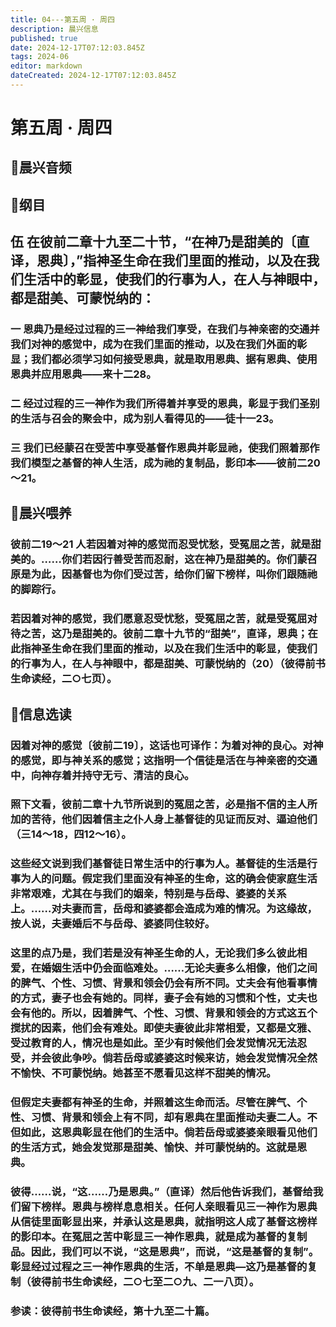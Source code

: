 ```yaml
---
title: 04---第五周 · 周四
description: 晨兴信息
published: true
date: 2024-12-17T07:12:03.845Z
tags: 2024-06
editor: markdown
dateCreated: 2024-12-17T07:12:03.845Z
---
```


# 第五周 · 周四

## 🎵晨兴音频


## 📖纲目

## 伍    在彼前二章十九至二十节，“在神乃是甜美的〔直译，恩典〕，”指神圣生命在我们里面的推动，以及在我们生活中的彰显，使我们的行事为人，在人与神眼中，都是甜美、可蒙悦纳的：

### 一    恩典乃是经过过程的三一神给我们享受，在我们与神亲密的交通并我们对神的感觉中，成为在我们里面的推动，以及在我们外面的彰显；我们都必须学习如何接受恩典，就是取用恩典、据有恩典、使用恩典并应用恩典——来十二28。

### 二    经过过程的三一神作为我们所得着并享受的恩典，彰显于我们圣别的生活与召会的聚会中，成为别人看得见的——徒十一23。

### 三    我们已经蒙召在受苦中享受基督作恩典并彰显祂，使我们照着那作我们模型之基督的神人生活，成为祂的复制品，影印本——彼前二20～21。

## 📖晨兴喂养

### 彼前二19～21    人若因着对神的感觉而忍受忧愁，受冤屈之苦，就是甜美的。……你们若因行善受苦而忍耐，这在神乃是甜美的。你们蒙召原是为此，因基督也为你们受过苦，给你们留下榜样，叫你们跟随祂的脚踪行。

### 若因着对神的感觉，我们愿意忍受忧愁，受冤屈之苦，就是受冤屈对待之苦，这乃是甜美的。彼前二章十九节的“甜美”，直译，恩典；在此指神圣生命在我们里面的推动，以及在我们生活中的彰显，使我们的行事为人，在人与神眼中，都是甜美、可蒙悦纳的（20）（彼得前书生命读经，二○七页）。

## 📖信息选读

### 因着对神的感觉〔彼前二19〕，这话也可译作：为着对神的良心。对神的感觉，即与神关系的感觉；这指明一个信徒是活在与神亲密的交通中，向神存着并持守无亏、清洁的良心。

### 照下文看，彼前二章十九节所说到的冤屈之苦，必是指不信的主人所加的苦待，他们因着信主之仆人身上基督徒的见证而反对、逼迫他们（三14～18，四12～16）。

### 这些经文说到我们基督徒日常生活中的行事为人。基督徒的生活是行事为人的问题。假定我们里面没有神圣的生命，这的确会使家庭生活非常艰难，尤其在与我们的姻亲，特别是与岳母、婆婆的关系上。……对夫妻而言，岳母和婆婆都会造成为难的情况。为这缘故，按人说，夫妻婚后不与岳母、婆婆同住较好。

### 这里的点乃是，我们若是没有神圣生命的人，无论我们多么彼此相爱，在婚姻生活中仍会面临难处。……无论夫妻多么相像，他们之间的脾气、个性、习惯、背景和领会仍会有所不同。丈夫会有他看事情的方式，妻子也会有她的。同样，妻子会有她的习惯和个性，丈夫也会有他的。所以，因着脾气、个性、习惯、背景和领会的方式这五个搅扰的因素，他们会有难处。即使夫妻彼此非常相爱，又都是文雅、受过教育的人，情况也是如此。至少有时候他们会发觉情况无法忍受，并会彼此争吵。倘若岳母或婆婆这时候来访，她会发觉情况全然不愉快、不可蒙悦纳。她甚至不愿看见这样不甜美的情况。

### 但假定夫妻都有神圣的生命，并照着这生命而活。尽管在脾气、个性、习惯、背景和领会上有不同，却有恩典在里面推动夫妻二人。不但如此，这恩典彰显在他们的生活中。倘若岳母或婆婆亲眼看见他们的生活方式，她会发觉那是甜美、愉快、并可蒙悦纳的。这就是恩典。

### 彼得……说，“这……乃是恩典。”（直译）然后他告诉我们，基督给我们留下榜样。恩典与榜样息息相关。任何人亲眼看见三一神作为恩典从信徒里面彰显出来，并承认这是恩典，就指明这人成了基督这榜样的影印本。在冤屈之苦中彰显三一神作恩典，就是成为基督的复制品。因此，我们可以不说，“这是恩典”，而说，“这是基督的复制”。彰显经过过程之三一神作恩典的生活，不单是恩典—这乃是基督的复制（彼得前书生命读经，二○七至二○九、二一八页）。

### 参读：彼得前书生命读经，第十九至二十篇。